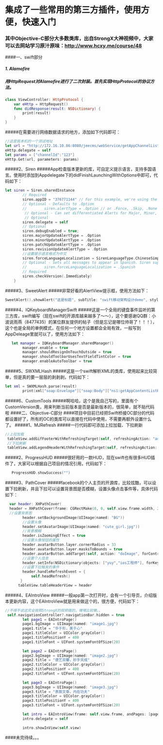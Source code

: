 # 集成了一些常用的第三方插件，使用方便，快速入门
### 其中Objective-C部分大多数类库，出自StrongX大神视频中，大家可以去网站学习原汁原味：http://www.hcxy.me/course/48
####一、swift部分
##### 1. Alamofire
##### 用HttpRequest对Alamofire进行了二次封装。首先实现HttpProtocol的协议方法。
```swift
class ViewController: HttpProtocol {
	var eHttp = HttpRequest()
	func didResponse(result: NSDictionary) {
		print(result)
	}
}
```
#####在需要进行网络数据请求的地方，添加如下代码即可：

```swift
//这是我本机的一个测试地址
let url = "http://172.16.10.86:8080/jeecms/webService/getAppChannelList/getAppChannelList"
eHttp.delegate = self
let params = ["channelId":"123"]
eHttp.Get(url, parameters: params)
```
#####2、Siren
#####App检查版本更新的库，可自定义提示语言，支持多国语言。使用时添加到Appdelegate下的didFinishLaunchingWithOptions中即可，代码如下：
```swift
let siren = Siren.sharedInstance
        // Required
        siren.appID = "376771144" // For this example, we're using the iTunes Connect App (https://itunes.apple.com/us/app/itunes-connect/id376771144?mt=8)
        // Optional - Defaults to .Option
        //        siren.alertType = .Option // or .Force, .Skip, .None
         // Optional - Can set differentiated Alerts for Major, Minor, Patch, and Revision Updates (Must be called AFTER siren.alertType, if you are using siren.alertType)
         // Optional
        siren.delegate = self
        // Optional
        siren.debugEnabled = true;
        siren.majorUpdateAlertType = .Option
        siren.minorUpdateAlertType = .Option
        siren.patchUpdateAlertType = .Option
        siren.revisionUpdateAlertType = .Option
        //设置提示语言格式为中文
        siren.forceLanguageLocalization = SirenLanguageType.ChineseSimplified
        // Optional - Sets all messages to appear in Spanish. Siren supports many other languages, not just English and Spanish.
        //        siren.forceLanguageLocalization = .Spanish
        // Required
        siren.checkVersion(.Immediately)
    }
 ```
#####3、SweetAlert
#####非常好看的AlertView提示框，使用方法如下：
 ```swift
 SweetAlert().showAlert("这是标题", subTitle: "swift移动架构设计demo", style: AlertStyle.Warning)
 ```
#####4、IQKeyboardManagerSwift
#####这是一个全局的键盘事件监听的第三方库，swift编写（现在swift的开源库越来越多了～～），这个要感谢QQ群：小波说雨燕（8477435）的某位群友提供的帖子（但是忘记是哪位帅哥了！！！），这个也是全局的单例模式，在任何一个地方设置都会全局有效，一般写到AppDeleage里就可以了，使用方法如下：
```swift
   let manager = IQKeyboardManager.sharedManager()
        manager.enable = true
        manager.shouldResignOnTouchOutside = true
        manager.shouldToolbarUsesTextFieldTintColor = true
        manager.enableAutoToolbar = true
```
#####5、SWXMLHash
#####这是一个swift解析XML的类库，使用起来比较简单，但是真的要一层层的剥剥剥，代码如下：
```swift
let xml = SWXMLHash.parse(result)
        print(xml["soap:Envelope"]["soap:Body"]["ns1:getAppContentListResponse"]["return"].element!)
```
#####6、CustomTools
#####啊哈哈，这个是我自己写的，里面有个CustomVersion类，用来判断当前版本是否是最新版本的，很简单，就不贴代码啦
####二、Objective-C部分
####项目中目前已经把Swift桥接OC部分的代码都设置好了，所有的OC的类库可以直接在代码中使用，不需要再额外设置什么了。
#####1、MJRefresh
#####一行代码即可添加上拉加载、下拉刷新
```swift
//上拉加载
 tableView.addGifFooterWithRefreshingTarget(self, refreshingAction: "addMoreData")
 //下拉刷新
 tableView.addLegendHeaderWithRefreshingTarget(self, refreshingAction: "headRefresh")
```
#####2、ProgressHUD
#####很好用的一款HUD，现在swift也有很多HUD插件了，大家可以根据自己项目的情况引用，代码如下：
```swift
   ProgressHUD.showSuccess("")
```
#####3、PathCover
#####facebook的个人主页的开源库，比较炫酷，可以设置下拉刷新，并且下拉可以设置背景图是否模糊，设置头像点击事件等，具体代码如下：
```swift
  var header: XHPathCover!
  header = XHPathCover(frame: CGRectMake(0, 0, self.view.frame.width, 200))
  //设置背景图
        header.setBackgroundImage(UIImage(named: "BG"))
        //设置头像
        header.setAvatarImage(UIImage(named: "cute_girl.jpg"))
        //背景模糊
        header.isZoomingEffect = true
        //设置头像按钮的属性
        header.avatarButton.layer.cornerRadius = 33
        header.avatarButton.layer.masksToBounds = true
        header.avatarButton.addTarget(self, action: "doImage", forControlEvents: UIControlEvents.TouchUpInside)
        //设置个人信息
        header.setInfo(NSDictionary(objects: ["yuy","ios工程师"], forKeys: [XHUserNameKey,XHBirthdayKey]) as [NSObject : AnyObject])
        //设置下拉触发的事件
        header.handleRefreshEvent = {
            self.headRefresh()
       }
      tableView.tableHeaderView = header
```
#####4、EAIntroView
#####一般app第一次打开时，会有一个引导页，介绍版本更新内容，这个EAIntroView就是用来做这个的，很方便，代码如下：
```swift
//不得不说这完全按照StrongX的视频做的，嘿嘿比较懒。。
 self.navigationController?.navigationBar.hidden = true
        let page1 = EAIntroPage()
        page1.bgImage = UIImage(named: "image1.jpg")
        page1.title = "华于形，美于心"
        page1.titleColor = UIColor.grayColor()
        page1.titlePositionY = 400
        page1.titleFont = UIFont.systemFontOfSize(20)
        
        let page2 = EAIntroPage()
        page2.bgImage = UIImage(named: "image2.jpg")
        page2.title = "德艺双馨，妙手天成"
        page2.titleColor = UIColor.grayColor()
        page2.titlePositionY = 400
        page2.titleFont = UIFont.systemFontOfSize(20)
        
        let page3 = EAIntroPage()
        page3.bgImage = UIImage(named: "image3.jpg")
        page3.title = "表面文章，内在功夫"
        page3.titleColor = UIColor.grayColor()
        page3.titlePositionY = 400
        page3.titleFont = UIFont.systemFontOfSize(20)
        
        let intro = EAIntroView(frame: self.view.frame, andPages: [page1,page2,page3])
        intro.delegate = self
        
        intro.showInView(self.view)
```
####未完待续。。。